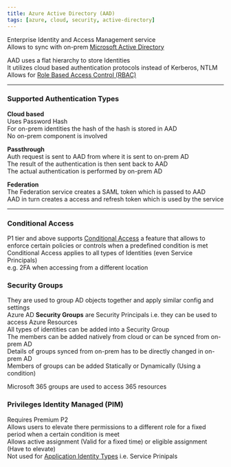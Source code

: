 ```yaml
---
title: Azure Active Directory (AAD)
tags: [azure, cloud, security, active-directory]
---
```


Enterprise Identity and Access Management service  
Allows to sync with on-prem [Microsoft Active Directory](../../../Operating%20System/Windows/Microsoft%20Active%20Directory/Microsoft%20Active%20Directory.md)

AAD uses a flat hierarchy to store Identities  
It utilizes cloud based authentication protocols instead of Kerberos, NTLM  
Allows for [Role Based Access Control (RBAC)](Role%20Based%20Access%20Control%20(RBAC).md)  

---

### Supported Authentication Types

**Cloud based**  
Uses Password Hash  
For on-prem identities the hash of the hash is stored in AAD  
No on-prem component is involved

**Passthrough**  
Auth request is sent to AAD from where it is sent to on-prem AD  
The result of the authentication is then sent back to AAD  
The actual authentication is performed by on-prem AD

**Federation**    
The Federation service creates a SAML token which is passed to AAD  
AAD in turn creates a access and refresh token which is used by the service

---

### Conditional Access

P1 tier and above supports <u>Conditional Access</u> a feature that allows to enforce certain policies or controls when a predefined condition is met  
Conditional Access applies to all types of Identities (even Service Principals)  
e.g. 2FA when accessing from a different location

### Security Groups

They are used to group AD objects together and apply similar config and settings    
Azure AD **Security Groups** are Security Principals i.e. they can be used to access Azure Resources  
All types of identities can be added into a Security Group  
The members can be added natively from cloud or can be synced from on-prem AD  
Details of groups synced from on-prem has to be directly changed in on-prem AD  
Members of groups can be added Statically or Dynamically (Using a condition)  

Microsoft 365 groups are used to access 365 resources

### Privileges Identity Managed (PIM)

Requires Premium P2  
Allows users to elevate there permissions to a different role for a fixed period when a certain condition is meet  
Allows active assignment (Valid for a fixed time) or eligible assignment (Have to elevate)  
Not used for [Application Identity Types](Application%20Identity%20Types.md) i.e. Service Prinipals